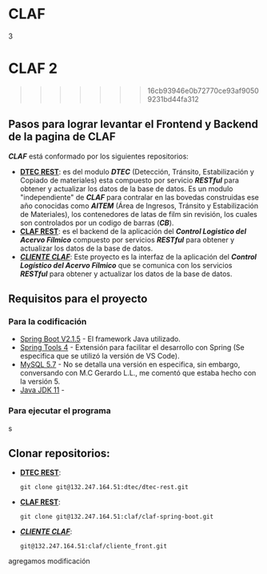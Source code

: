 # CLAF
3
# CLAF 2
>>>>>>> 16cb93946e0b72770ce93af90509231bd44fa312
## Pasos para lograr levantar el Frontend y Backend de la pagina de CLAF
***CLAF*** está conformado por los siguientes repositorios:
* [**DTEC REST**](https://132.247.164.51/dtec/dtec-rest): es del modulo ***DTEC*** (Detección, Tránsito, Estabilización y Copiado de materiales) esta compuesto por servicio ***RESTful*** para obtener y actualizar los datos de la base de datos. Es un modulo "independiente" de ***CLAF*** para contralar en las bovedas construidas ese año conocidas como ***AITEM*** (Área de Ingresos, Tránsito y Estabilización de Materiales), los contenedores de latas de film sin revisión, los cuales son controlados por un codigo de barras (***CB***).
* [**CLAF REST**](https://132.247.164.51/claf/claf-spring-boot): es el backend de la aplicación del ***Control Logistico del Acervo Fílmico*** compuesto por servicios ***RESTful*** para obtener y actualizar los datos de la base de datos.
* [***CLIENTE CLAF***](https://132.247.164.51/claf/cliente_front): Este proyecto es la interfaz de la aplicación del ***Control Logístico del Acervo Fílmico*** que se comunica con los servicios ***RESTful*** para obtener y actualizar los datos de la base de datos.

## Requisitos para el proyecto 
### Para la codificación
* [Spring Boot V2.1.5](https://spring.io/projects/spring-boot#overview) - El framework Java utilizado.
* [Spring Tools 4](https://marketplace.visualstudio.com/items?itemName=vmware.vscode-boot-dev-pack)    - Extensión para facilitar el desarrollo con Spring (Se especifica que se utilizó la versión de VS Code). 
* [MySQL 5.7](https://downloads.mysql.com/archives/community/)   - No se detalla una versión en especifica, sin embargo, conversando con M.C Gerardo L.L., me comentó que estaba hecho con la versión 5. 
* [Java JDK 11](https://www.oracle.com/mx/java/technologies/javase/jdk11-archive-downloads.html)    -
### Para ejecutar el programa
s

## Clonar repositorios:
* [**DTEC REST**](https://132.247.164.51/dtec/dtec-rest):
    ~~~
    git clone git@132.247.164.51:dtec/dtec-rest.git
    ~~~
* [**CLAF REST**](https://132.247.164.51/claf/claf-spring-boot):
    ~~~
    git clone git@132.247.164.51:claf/claf-spring-boot.git
    ~~~
* [***CLIENTE CLAF***](https://132.247.164.51/claf/cliente_front):
    ~~~
    git@132.247.164.51:claf/cliente_front.git
    ~~~
agregamos modificación
